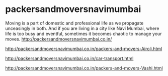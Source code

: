 # packersandmoversnavimumbai
Moving is a part of domestic and professional life as we propagate unceasingly in both. And if you are living in a city like Navi Mumbai, where life is too busy and eventful, sometimes it becomes chaotic to manage your moves.
http://packersandmoversnavimumbai.co.in/

http://packersandmoversnavimumbai.co.in/packers-and-movers-Airoli.html

http://packersandmoversnavimumbai.co.in/car-transport.html

http://packersandmoversnavimumbai.co.in/packers-and-movers-Vashi.html
